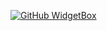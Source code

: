 [![GitHub WidgetBox](https://github-widgetbox.vercel.app/api/profile?username=Simply-Justin&data=followers,repositories,stars,commits)](https://github.com/Jurredr/github-widgetbox)

<!--
**Simply-Justin/Simply-Justin** is a ✨ _special_ ✨ repository because its `README.md` (this file) appears on your GitHub profile.

Here are some ideas to get you started:

- 🔭 I’m currently working on ...
- 🌱 I’m currently learning ...
- 👯 I’m looking to collaborate on ...
- 🤔 I’m looking for help with ...
- 💬 Ask me about ...
- 📫 How to reach me: ...
- 😄 Pronouns: ...
- ⚡ Fun fact: ...
-->
